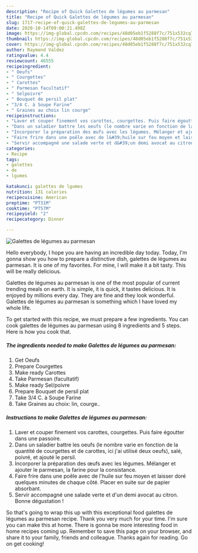 ```yaml
---
description: "Recipe of Quick Galettes de légumes au parmesan"
title: "Recipe of Quick Galettes de légumes au parmesan"
slug: 1717-recipe-of-quick-galettes-de-legumes-au-parmesan
date: 2020-10-14T09:00:21.498Z
image: https://img-global.cpcdn.com/recipes/48d05eb1f5288f7c/751x532cq70/galettes-de-legumes-au-parmesan-photo-principale-de-la-recette.jpg
thumbnail: https://img-global.cpcdn.com/recipes/48d05eb1f5288f7c/751x532cq70/galettes-de-legumes-au-parmesan-photo-principale-de-la-recette.jpg
cover: https://img-global.cpcdn.com/recipes/48d05eb1f5288f7c/751x532cq70/galettes-de-legumes-au-parmesan-photo-principale-de-la-recette.jpg
author: Raymond Valdez
ratingvalue: 4.4
reviewcount: 46555
recipeingredient:
- " Oeufs"
- " Courgettes"
- " Carottes"
- " Parmesan facultatif"
- " Selpoivre"
- " Bouquet de persil plat"
- "3/4 C. à Soupe Farine"
- " Graines au choix lin courge"
recipeinstructions:
- "Laver et couper finement vos carottes, courgettes. Puis faire égoutter dans une passoire."
- "Dans un saladier battre les oeufs (le nombre varie en fonction de la quantité de courgettes et de carottes, ici j&#39;ai utilisé deux oeufs), salé, poivré, et ajouté le persil."
- "Incorporer la préparation des œufs avec les légumes. Mélanger et ajouter le parmesan, la farine pour la consistance."
- "Faire frire dans une poêle avec de l&#39;huile sur feu moyen et laisser doré quelques minutes de chaque côté. Placer en suite sur de papier absorbant."
- "Servir accompagné une salade verte et d&#39;un demi avocat au citron. Bonne dégustation !"
categories:
- Recipe
tags:
- galettes
- de
- lgumes

katakunci: galettes de lgumes 
nutrition: 131 calories
recipecuisine: American
preptime: "PT31M"
cooktime: "PT57M"
recipeyield: "2"
recipecategory: Dinner

---
```



![Galettes de légumes au parmesan](https://img-global.cpcdn.com/recipes/48d05eb1f5288f7c/751x532cq70/galettes-de-legumes-au-parmesan-photo-principale-de-la-recette.jpg)

Hello everybody, I hope you are having an incredible day today. Today, I'm gonna show you how to prepare a distinctive dish, galettes de légumes au parmesan. It is one of my favorites. For mine, I will make it a bit tasty. This will be really delicious.



Galettes de légumes au parmesan is one of the most popular of current trending meals on earth. It is simple, it is quick, it tastes delicious. It is enjoyed by millions every day. They are fine and they look wonderful. Galettes de légumes au parmesan is something which I have loved my whole life.


To get started with this recipe, we must prepare a few ingredients. You can cook galettes de légumes au parmesan using 8 ingredients and 5 steps. Here is how you cook that.

<!--inarticleads1-->

##### The ingredients needed to make Galettes de légumes au parmesan:

1. Get  Oeufs
1. Prepare  Courgettes
1. Make ready  Carottes
1. Take  Parmesan (facultatif)
1. Make ready  Sel/poivre
1. Prepare  Bouquet de persil plat
1. Take 3/4 C. à Soupe Farine
1. Take  Graines au choix: lin, courge..




<!--inarticleads2-->

##### Instructions to make Galettes de légumes au parmesan:

1. Laver et couper finement vos carottes, courgettes. Puis faire égoutter dans une passoire.
1. Dans un saladier battre les oeufs (le nombre varie en fonction de la quantité de courgettes et de carottes, ici j&#39;ai utilisé deux oeufs), salé, poivré, et ajouté le persil.
1. Incorporer la préparation des œufs avec les légumes. Mélanger et ajouter le parmesan, la farine pour la consistance.
1. Faire frire dans une poêle avec de l&#39;huile sur feu moyen et laisser doré quelques minutes de chaque côté. Placer en suite sur de papier absorbant.
1. Servir accompagné une salade verte et d&#39;un demi avocat au citron. Bonne dégustation !




So that's going to wrap this up with this exceptional food galettes de légumes au parmesan recipe. Thank you very much for your time. I'm sure you can make this at home. There is gonna be more interesting food in home recipes coming up. Remember to save this page on your browser, and share it to your family, friends and colleague. Thanks again for reading. Go on get cooking!
